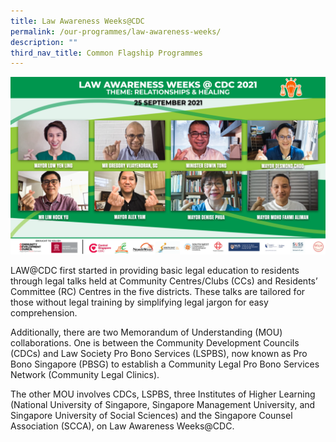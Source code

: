 ```yaml
---
title: Law Awareness Weeks@CDC
permalink: /our-programmes/law-awareness-weeks/
description: ""
third_nav_title: Common Flagship Programmes
---
```

![law awareness weeks](/images/Common%20Flagship%20Progs/law%20awareness%20weeks.png)

LAW@CDC first started in providing basic legal education to residents through legal talks held at Community Centres/Clubs (CCs) and Residents’ Committee (RC) Centres in the five districts. These talks are tailored for those without legal training by simplifying legal jargon for easy comprehension.

Additionally, there are two Memorandum of Understanding (MOU) collaborations. One is between the Community Development Councils (CDCs) and Law Society Pro Bono Services (LSPBS), now known as Pro Bono Singapore (PBSG) to establish a Community Legal Pro Bono Services Network (Community Legal Clinics). 

The other MOU involves CDCs, LSPBS, three Institutes of Higher Learning (National University of Singapore, Singapore Management University, and Singapore University of Social Sciences) and the Singapore Counsel Association (SCCA), on Law Awareness Weeks@CDC.

<style>
 .youtubecontainer {
    position: relative;
    width: 100%;
    height: 0;
    padding-bottom: 56.25%;
}
.youtubevideo {
    position: absolute;
    top: 0;
    left: 0;
    width: 100%;
    height: 100%;
}
</style>
	

<div class="youtubecontainer">
</div>